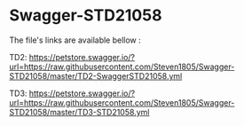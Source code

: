 # Swagger-STD21058

The file's links are available bellow :

TD2: https://petstore.swagger.io/?url=https://raw.githubusercontent.com/Steven1805/Swagger-STD21058/master/TD2-SwaggerSTD21058.yml

TD3: https://petstore.swagger.io/?url=https://raw.githubusercontent.com/Steven1805/Swagger-STD21058/master/TD3-STD21058.yml
